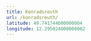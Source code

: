 ```yaml
---
title: Konradsreuth
url: /konradsreuth/
latitude: 49.741744600000004
longitude: 12.295024000000002
---
```

